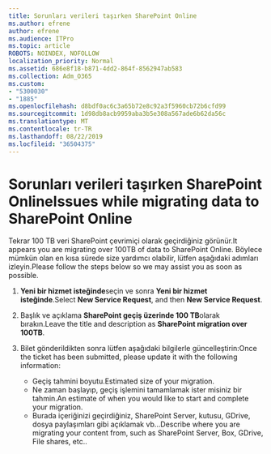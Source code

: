 ```yaml
---
title: Sorunları verileri taşırken SharePoint Online
ms.author: efrene
author: efrene
ms.audience: ITPro
ms.topic: article
ROBOTS: NOINDEX, NOFOLLOW
localization_priority: Normal
ms.assetid: 686e8f18-b871-4dd2-864f-8562947ab583
ms.collection: Adm_O365
ms.custom:
- "5300030"
- "1885"
ms.openlocfilehash: d8bdf0ac6c3a65b72e8c92a3f5960cb72b6cfd99
ms.sourcegitcommit: 1d98db8acb9959aba3b5e308a567ade6b62da56c
ms.translationtype: MT
ms.contentlocale: tr-TR
ms.lasthandoff: 08/22/2019
ms.locfileid: "36504375"
---
```

# <a name="issues-while-migrating-data-to-sharepoint-online"></a><span data-ttu-id="cc8bf-102">Sorunları verileri taşırken SharePoint Online</span><span class="sxs-lookup"><span data-stu-id="cc8bf-102">Issues while migrating data to SharePoint Online</span></span>

<span data-ttu-id="cc8bf-103">Tekrar 100 TB veri SharePoint çevrimiçi olarak geçirdiğiniz görünür.</span><span class="sxs-lookup"><span data-stu-id="cc8bf-103">It appears you are migrating over 100TB of data to SharePoint Online.</span></span> <span data-ttu-id="cc8bf-104">Böylece mümkün olan en kısa sürede size yardımcı olabilir, lütfen aşağıdaki adımları izleyin.</span><span class="sxs-lookup"><span data-stu-id="cc8bf-104">Please follow the steps below so we may assist you as soon as possible.</span></span> 

1. <span data-ttu-id="cc8bf-105">**Yeni bir hizmet isteğinde**seçin ve sonra **Yeni bir hizmet isteğinde**.</span><span class="sxs-lookup"><span data-stu-id="cc8bf-105">Select **New Service Request**, and then **New Service Request**.</span></span> 
2. <span data-ttu-id="cc8bf-106">Başlık ve açıklama **SharePoint geçiş üzerinde 100 TB**olarak bırakın.</span><span class="sxs-lookup"><span data-stu-id="cc8bf-106">Leave the title and description as **SharePoint migration over 100TB**.</span></span>
3. <span data-ttu-id="cc8bf-107">Bilet gönderildikten sonra lütfen aşağıdaki bilgilerle güncelleştirin:</span><span class="sxs-lookup"><span data-stu-id="cc8bf-107">Once the ticket has been submitted, please update it with the following information:</span></span> 

    - <span data-ttu-id="cc8bf-108">Geçiş tahmini boyutu.</span><span class="sxs-lookup"><span data-stu-id="cc8bf-108">Estimated size of your migration.</span></span>
    - <span data-ttu-id="cc8bf-109">Ne zaman başlayıp, geçiş işlemini tamamlamak ister misiniz bir tahmin.</span><span class="sxs-lookup"><span data-stu-id="cc8bf-109">An estimate of when you would like to start and complete your migration.</span></span>
    - <span data-ttu-id="cc8bf-110">Burada içeriğinizi geçirdiğiniz, SharePoint Server, kutusu, GDrive, dosya paylaşımları gibi açıklamak vb...</span><span class="sxs-lookup"><span data-stu-id="cc8bf-110">Describe where you are migrating your content from, such as SharePoint Server, Box, GDrive, File shares, etc..</span></span>


  

